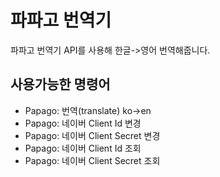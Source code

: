 # 파파고 번역기

파파고 번역기 API를 사용해 한글->영어 번역해줍니다.

## 사용가능한 명령어

- Papago: 번역(translate) ko->en
- Papago: 네이버 Client Id 변경
- Papago: 네이버 Client Secret 변경
- Papago: 네이버 Client Id 조회
- Papago: 네이버 Client Secret 조회
